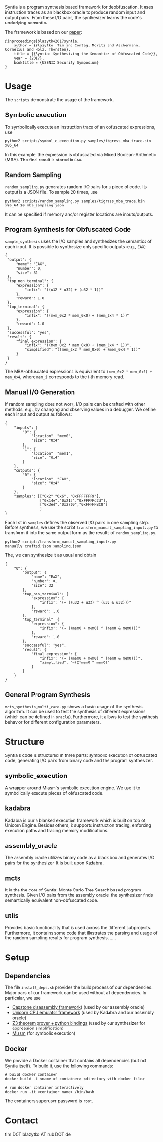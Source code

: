 Syntia is a program synthesis based framework for deobfuscation. It uses instruction traces as an blackbox oracle to produce random input and output pairs. From these I/O pairs, the synthesizer learns the code's underlying semantic. 

The framework is based on our [paper](https://www.usenix.org/system/files/conference/usenixsecurity17/sec17-blazytko.pdf):

```
@inproceedings{blazytko2017syntia,
    author = {Blazytko, Tim and Contag, Moritz and Aschermann, Cornelius and Holz, Thorsten},
    title = {{Syntia: Synthesizing the Semantics of Obfuscated Code}},
    year = {2017},
    booktitle = {USENIX Security Symposium} 
}
```


# Usage

The `scripts` demonstrate the usage of the framework.

## Symbolic execution

To symbolically execute an instruction trace of an obfuscated expressions, use

```
python2 scripts/symbolic_execution.py samples/tigress_mba_trace.bin x86_64

```

In this example, the expression is obfuscated via Mixed Boolean-Arithmetic (MBA). The final result is stored in `EAX`.

## Random Sampling

`random_sampling.py` generates random I/O pairs for a piece of code. Its output is a JSON file. To sample 20 times, use 

```
python2 scripts/random_sampling.py samples/tigress_mba_trace.bin x86_64 20 mba_sampling.json
```

It can be specified if memory and/or register locations are inputs/outputs.

## Program Synthesis for Obfuscated Code

`sample_synthesis` uses the I/O samples and synthesizes the semantics of each input. It is possible to synthesize only specific outputs (e.g., `EAX`):

```
{
 "output": {
     "name": "EAX", 
     "number": 0, 
     "size": 32
 }, 
 "top_non_terminal": {
     "expression": {
         "infix": "((u32 * u32) + (u32 * 1))"
     }, 
     "reward": 1.0
 }, 
 "top_terminal": {
     "expression": {
         "infix": "((mem_0x2 * mem_0x0) + (mem_0x4 * 1))"
     }, 
     "reward": 1.0
 }, 
 "successful": "yes", 
 "result": {
     "final_expression": {
         "infix": "((mem_0x2 * mem_0x0) + (mem_0x4 * 1))", 
         "simplified": "((mem_0x2 * mem_0x0) + (mem_0x4 * 1))"
     }
 }
}
```

The MBA-obfuscated expressions is equivalent to `(mem_0x2 * mem_0x0) + mem_0x4`, where `mem_i` corresponds to the i-th memory read.

## Manual I/O Generation

If random sampling does not work, I/O pairs can be crafted with other methods, e.g., by changing and observing values in a debugger. We define each input and output as follows:

```
{
    "inputs": {
        "0": {
            "location": "mem0", 
            "size": "0x4"
        }, 
        "1": {
            "location": "mem1", 
            "size": "0x4"
        }
    },
    "outputs": {
        "0": {
            "location": "EAX", 
            "size": "0x4"
        }
    }, 
    "samples": [["0x2","0x6", "0xFFFFFFF9"],
                ["0x14e","0x213","0xFFFFFc2d"],
                ["0x3ed","0x2710","0xFFFFFBC8"]
                ]
}
```


Each list in `samples` defines the observed I/O pairs in one sampling step. Before synthesis, we use the script `transform_manual_sampling_inputs.py` to transform it into the same output form as the results of `random_sampling.py`.

```
python2 scripts/transform_manual_sampling_inputs.py manually_crafted.json sampling.json
```

The, we can synthesize it as usual and obtain

```
{
    "0": {
        "output": {
            "name": "EAX", 
            "number": 0, 
            "size": 32
        }, 
        "top_non_terminal": {
            "expression": {
                "infix": "(~ ((u32 + u32) ^ (u32 & u32)))"
            }, 
            "reward": 1.0
        }, 
        "top_terminal": {
            "expression": {
                "infix": "(~ ((mem0 + mem0) ^ (mem0 & mem0)))"
            }, 
            "reward": 1.0
        }, 
        "successful": "yes", 
        "result": {
            "final_expression": {
                "infix": "(~ ((mem0 + mem0) ^ (mem0 & mem0)))", 
                "simplified": "~(2*mem0 ^ mem0)"
            }
        }
    }
}
```

## General Program Synthesis

`mcts_synthesis_multi_core.py` shows a basic usage of the synthesis algorithm. It can be used to test the synthesis of different expressions (which can be defined in `oracle`). Furthermore, it allows to test the synthesis behavior for different configuration parameters.

# Structure

Syntia's code is structured in three parts: symbolic execution of obfuscated code, generating I/O pairs from binary code and the program synthesizer.

## symbolic_execution

A wrapper around Miasm's symbolic execution engine. We use it to symbolically execute pieces of obfuscated code.

## kadabra

Kadabra is our a blanked execution framework which is built on top of Unicorn Engine. Besides others, it supports instruction tracing, enforcing execution paths and tracing memory modifications. 

## assembly_oracle
The assembly oracle utilizes binary code as a black box and generates I/O pairs for the synthesizer. It is built upon Kadabra.

## mcts

It is the the core of Syntia: Monte Carlo Tree Search based program synthesis. Given I/O pairs from the assembly oracle, the synthesizer finds semantically equivalent non-obfuscated code.

## utils

Provides basic functionality that is used across the different subprojects. Furthermore, it contains some code that illustrates the parsing and usage of the random sampling results for program synthesis.
.....


# Setup

## Dependencies

The file `install_deps.sh` provides the build process of our dependencies. Major pars of our framework can be used without all dependencies. In particular, we use

- [Capstone disassembly framework](https://github.com/aquynh/capstone)( (used by our assembly oracle)
- [Unicorn CPU emulator framework](https://github.com/unicorn-engine/unicorn) (used by Kadabra and our assembly oracle)
- [Z3 theorem prover + python bindings](https://github.com/Z3Prover/z3) (used by our synthesizer for expression simplification)
- [Miasm](https://github.com/cea-sec/miasm) (for symbolic execution)

## Docker

We provide a Docker container that contains all dependencies (but not Syntia itself). To build it, use the following commands:

```
# build docker container
docker build -t <name of container> <directory with docker file>

# run docker container interactively
docker run -it <container name> /bin/bash
```

The containers superuser password is `root`.

# Contact

tim DOT blazytko AT rub DOT de
